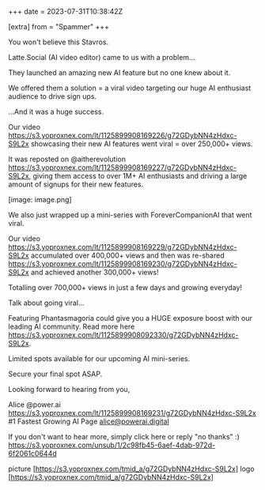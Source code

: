 +++
date = 2023-07-31T10:38:42Z

[extra]
from = "Spammer"
+++

You won't believe this Stavros. 

Latte.Social (AI video editor) came to us with a problem...

They launched an amazing new AI feature but no one knew about it.

We offered them a solution = a viral video targeting our huge AI enthusiast audience to drive sign ups.

...And it was a huge success.

Our video https://s3.yoproxnex.com/lt/1125899908169226/g72GDybNN4zHdxc-S9L2x showcasing their new AI features went viral = over 250,000+ views.

It was reposted on @aitherevolution https://s3.yoproxnex.com/lt/1125899908169227/g72GDybNN4zHdxc-S9L2x, giving them access to over 1M+ AI enthusiasts and driving a large amount of signups for their new features.

[image: image.png]

We also just wrapped up a mini-series with ForeverCompanionAI that went viral.

Our video https://s3.yoproxnex.com/lt/1125899908169229/g72GDybNN4zHdxc-S9L2x accumulated over 400,000+ views and then was re-shared https://s3.yoproxnex.com/lt/1125899908169230/g72GDybNN4zHdxc-S9L2x and achieved another 300,000+ views!

Totalling over 700,000+ views in just a few days and growing everyday! 

Talk about going viral...

Featuring Phantasmagoria could give you a HUGE exposure boost with our leading AI community. Read more here https://s3.yoproxnex.com/lt/1125899908092330/g72GDybNN4zHdxc-S9L2x.

Limited spots available for our upcoming AI mini-series.

Secure your final spot ASAP.

Looking forward to hearing from you,

Alice
@power.ai https://s3.yoproxnex.com/lt/1125899908169231/g72GDybNN4zHdxc-S9L2x
#1 Fastest Growing AI Page
alice@powerai.digital



If you don't want to hear more, simply click here or reply "no thanks" :) https://s3.yoproxnex.com/unsub/1/2c98fb45-6aef-4dab-972d-6f2061c0644d

picture [https://s3.yoproxnex.com/tmid_a/g72GDybNN4zHdxc-S9L2x] logo [https://s3.yoproxnex.com/tmid_a/g72GDybNN4zHdxc-S9L2x]
